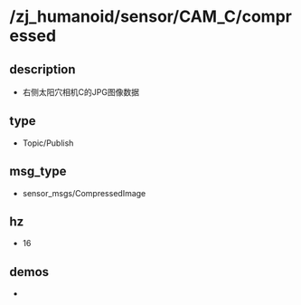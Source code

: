 # /zj_humanoid/sensor/CAM_C/compressed

## description
- 右侧太阳穴相机C的JPG图像数据

## type
- Topic/Publish

## msg_type
- sensor_msgs/CompressedImage

## hz
- 16

## demos
- 

